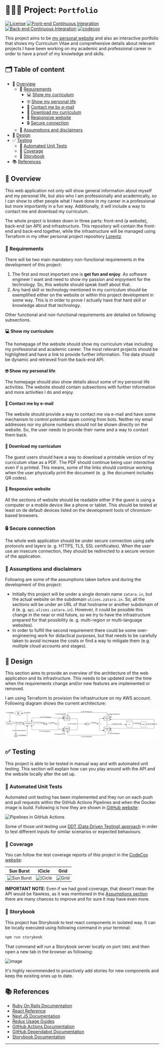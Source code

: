 # 👨🏽‍💻 Project: `Portfolio`

[![License](https://img.shields.io/badge/License-BSD_3--Clause-blue.svg)](https://opensource.org/licenses/BSD-3-Clause) [![Front-end Continuous Integration](https://github.com/zatarain/portfolio/actions/workflows/front-end.yml/badge.svg)](https://github.com/zatarain/portfolio/actions/workflows/front-end.yml) [![Back-end Continuous Integration](https://github.com/zatarain/portfolio/actions/workflows/back-end.yml/badge.svg)](https://github.com/zatarain/portfolio/actions/workflows/back-end.yml) [![codecov](https://codecov.io/gh/zatarain/portfolio/branch/main/graph/badge.svg?token=CKLB4JPO9T)](https://codecov.io/gh/zatarain/portfolio)

This project aims to be [my personal website][ulises-zatarain] and also an interactive portfolio that shows my Curriculum Vitae and comprehensive details about relevant projects I have been working on my academic and professional career in order to have a proof of my knowledge and skills.

## 🗂️ Table of content

* 🔭 [Overview](#-overview)
  * 🎫 [Requirements](#-requirements)
    * 💻 [Show my curriculum](#-show-my-curriculum)
    * 🤓 [Show my personal life](#-show-my-personal-life)
    * 📧 [Contact me by e-mail](#-contact-me-by-e-mail)
    * 💾 [Download my curriculum](#-download-my-curriculum)
    * 📱 [Responsive website](#-responsive-website)
    * 🔒 [Secure connection](#-secure-connection)
  * 🤔 [Assumptions and disclaimers](#-assumptions-and-disclaimers)
* 📐 [Design](#-design)
* ✅ [Testing](#-testing)
  * 🤖 [Automated Unit Tests](#-automated-unit-tests)
  * 💯 [Coverage](#-coverage)
  * 📕 [Storybook](#-storybook)
* 📚 [References](#-references)

## 🔭 Overview

This web application not only will show general information about myself and my personal life, but also who I am professionally and academically, so I can show to other people what I have done in my career in a professional but more importantly in a fun way. Additionally, it will include a way to contact me and download my curriculum.

The whole project is broken down in three parts: front-end (a website), back-end (an API) and infrastructure. This repository will contain the front-end and back-end together, while the infrastructure will be managed using Terraform in my other personal project repository [Lorentz][lorentz].

### 🎫 Requirements

There will be two main mandatory non-functional requirements in the development of this project:

1. The first and most important one is **get fun and enjoy**. As software engineer I want and need to show my passion and enjoyment for the technology. So, this website should speak itself about that.
2. Any hard skill or technology mentioned in my curriculum should be exemplified either on the website or within this project development in some way. This is in order to prove I actually have that hard skill or knowledge about that technology.

Other functional and non-functional requirements are detailed on following subsections.

#### 💻 Show my curriculum

The homepage of the website should show my curriculum vitae including my professional and academic career. The most relevant projects should be highlighted and have a link to provide further information. The data should be dynamic and retrieved from the back-end API.

#### 🤓 Show my personal life

The homepage should also show details about some of my personal life activities. The website should contain subsections with further information and more activities I do and enjoy.

#### 📧 Contact me by e-mail

The website should provide a way to contact me via e-mail and have some mechanism to control potential spam coming from bots. Neither my email addresses nor my phone numbers should not be shown directly on the website. So, the user needs to provide their name and a way to contact them back.

#### 💾 Download my curriculum

The guest users should have a way to download a printable version of my curriculum vitae as a PDF. The PDF should continue being *user interactive* even if is printed. This means, some of the links should continue working when the user physically print the document (e. g. the document includes QR codes).

#### 📱 Responsive website

All the sections of website should be readable either if the guest is using a computer or a mobile device like a phone or tablet. This should be tested at least on de default devices listed on the development tools of chromium-based browsers.

### 🔒 Secure connection

The whole web application should be under secure connection using safe protocols and layers (e. g. HTTPS, TLS, SSL certificates). When the user use an insecure connection, they should be redirected to a secure version of the application.

### 🤔 Assumptions and disclaimers

Following are some of the assumptions taken before and during the development of this project:

* Initially this project will be under a single domain name `zatara.in`, but the actual website on the subdomain `ulises.zatara.in`. So, all the sections will be under an URL of that hostname or another subdomain of it (e. g. `api.ulises.zatara.in`). However, it could be possible this change in the near or mid future, so we try to have the infrastructure prepared for that possibility (e. g. multi-region or multi-language websites).
* In order to fulfill the second requirement there could be some over-engineering work for didactical purposes, but that needs to be carefully taken to avoid increase the costs or find a way to mitigate them (e.g. multiple cloud accounts and stages).

## 📐 Design

This section aims to provide an overview of the architecture of the web application and its infrastructure. This needs to be updated over the time when the requirements change and/or new features are implemented or removed.

I am using Terraform to provision the infrastructure on my AWS account. Following diagram shows the current architecture:

[![Architecture Overview](docs/diagrams/overview.svg)](docs/diagrams/overview.svg)

## ✅ Testing

This project is able to be tested in manual way and with automated unit testing. This section will explain how can you play around with the API and the website locally after the set up.

### 🤖 Automated Unit Tests

Automated unit testing has been implemented and they run on each push and pull requests within the GitHub Actions Pipelines and when the Docker image is build. Following is how they are shown in [GitHub website][portfolio-actions]:

![Pipelines in GitHub Actions](https://github.com/zatarain/portfolio/assets/539783/5b27564e-8af8-4bde-b89b-3e3cdcec97b1)

Some of those unit testing use [DDT (Data Driven Testing) approach][data-driven-testing] in order to test different inputs for similar scenarios or expected behaviours.

### 💯 Coverage

You can follow the test coverage reports of this project in the [CodeCov website][codecov-portfolio]:

| Sun Burst                      | iCicle                    | Grid                  |
| :----------------------------: | :-----------------------: | :-------------------: |
| ![Sun Burst][codecov-sunburst] | ![iCicle][codecov-icicle] | ![Grid][codecov-grid] |

**IMPORTANT NOTE:** Even if we had good coverage, that doesn't mean the API would be flawless, as it was mentioned in the [Assumptions section](#-assumptions-and-disclaimers) there are many chances to improve and for sure it may have even more.

### 📕 Storybook

This project has Storybook to test react components in isolated way. It can be locally executed using following command in your terminal:

```sh
npm run storybook
```

That command will run a Storybook server locally on port `5001` and then open a new tab in the browser as following:

![image](https://github.com/zatarain/portfolio/assets/539783/32b1c0ff-a8df-40ae-bf66-803eece3a1c6)

It's highly recommended to proactively add stories for new components and keep the existing ones up to date.

## 📚 References

* [Ruby On Rails Documentation][ror-docs]
* [React Reference][react-docs]
* [Next JS Documentation][next-docs]
* [Redux Usage Guides][redux-docs]
* [GitHub Actions Documentation][github-actions-docs]
* [GitHub Dependabot Documentation][github-dependabot-docs]
* [Storybook Documentation][storybook-docs]

---

[ulises-zatarain]: https://ulises.zatara.in
[lorentz]: https://github.com/zatarain/lorentz
[ror-docs]: https://api.rubyonrails.org
[react-docs]: https://react.dev/reference/react
[next-docs]: https://nextjs.org/docs
[redux-docs]: https://redux.js.org/usage
[github-actions-docs]: https://docs.github.com/en/actions
[github-dependabot-docs]: <https://docs.github.com/en/code-security/dependabot>
[storybook-docs]: <https://storybook.js.org/docs/react/get-started/install>
[codecov-portfolio]: https://app.codecov.io/gh/zatarain/portfolio
[codecov-sunburst]: https://codecov.io/gh/zatarain/portfolio/branch/main/graphs/sunburst.svg?token=CKLB4JPO9T
[codecov-grid]: https://codecov.io/gh/zatarain/portfolio/branch/main/graphs/tree.svg?token=CKLB4JPO9T
[codecov-icicle]: https://codecov.io/gh/zatarain/portfolio/branch/main/graphs/icicle.svg?token=CKLB4JPO9T
[portfolio-actions]: https://github.com/zatarain/portfolio/actions
[data-driven-testing]: https://en.wikipedia.org/wiki/Data-driven_testing
